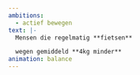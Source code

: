 ```yaml
---
ambitions:
  - actief bewegen
text: |-
  Mensen die regelmatig **fietsen**

  wegen gemiddeld **4kg minder**
animation: balance
---
```


